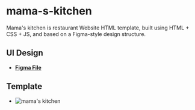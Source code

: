 # mama-s-kitchen
Mama's kitchen is restaurant Website HTML template, built using HTML + CSS + JS, and based on a Figma-style design structure.

## UI Design
- **[Figma File](https://www.figma.com/design/AcNCNWKgeahdQqJDYEX7vP/Mama-s-Kitchen?node-id=19-3&t=YGOQ0Mu2w6LES9KJ-1)**

## Template
- ![mama's kitchen](/src/assets/Home.png)
